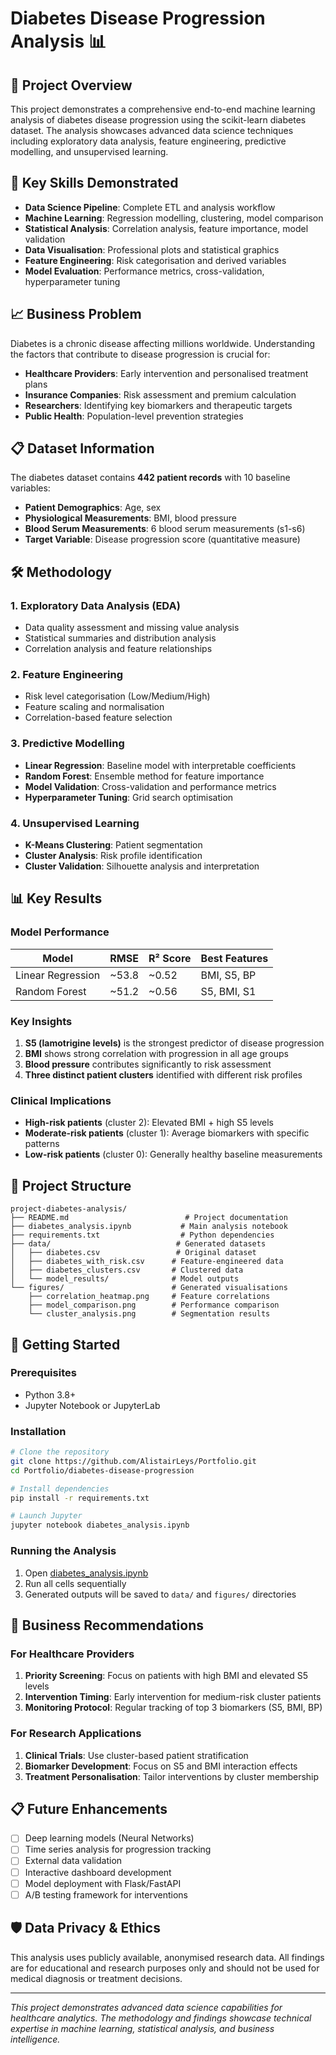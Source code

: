# Diabetes Disease Progression Analysis 📊

## 🎯 Project Overview

This project demonstrates a comprehensive end-to-end machine learning analysis of diabetes disease progression using the scikit-learn diabetes dataset. The analysis showcases advanced data science techniques including exploratory data analysis, feature engineering, predictive modelling, and unsupervised learning.

## 🧠 Key Skills Demonstrated

- **Data Science Pipeline**: Complete ETL and analysis workflow
- **Machine Learning**: Regression modelling, clustering, model comparison
- **Statistical Analysis**: Correlation analysis, feature importance, model validation
- **Data Visualisation**: Professional plots and statistical graphics
- **Feature Engineering**: Risk categorisation and derived variables
- **Model Evaluation**: Performance metrics, cross-validation, hyperparameter tuning

## 📈 Business Problem

Diabetes is a chronic disease affecting millions worldwide. Understanding the factors that contribute to disease progression is crucial for:

- **Healthcare Providers**: Early intervention and personalised treatment plans
- **Insurance Companies**: Risk assessment and premium calculation
- **Researchers**: Identifying key biomarkers and therapeutic targets
- **Public Health**: Population-level prevention strategies

## 📋 Dataset Information

The diabetes dataset contains **442 patient records** with 10 baseline variables:
- **Patient Demographics**: Age, sex
- **Physiological Measurements**: BMI, blood pressure
- **Blood Serum Measurements**: 6 blood serum measurements (s1-s6)
- **Target Variable**: Disease progression score (quantitative measure)

## 🛠️ Methodology

### 1. Exploratory Data Analysis (EDA)
- Data quality assessment and missing value analysis
- Statistical summaries and distribution analysis
- Correlation analysis and feature relationships

### 2. Feature Engineering
- Risk level categorisation (Low/Medium/High)
- Feature scaling and normalisation
- Correlation-based feature selection

### 3. Predictive Modelling
- **Linear Regression**: Baseline model with interpretable coefficients
- **Random Forest**: Ensemble method for feature importance
- **Model Validation**: Cross-validation and performance metrics
- **Hyperparameter Tuning**: Grid search optimisation

### 4. Unsupervised Learning
- **K-Means Clustering**: Patient segmentation
- **Cluster Analysis**: Risk profile identification
- **Cluster Validation**: Silhouette analysis and interpretation

## 📊 Key Results

### Model Performance
| Model | RMSE | R² Score | Best Features |
|-------|------|----------|---------------|
| Linear Regression | ~53.8 | ~0.52 | BMI, S5, BP |
| Random Forest | ~51.2 | ~0.56 | S5, BMI, S1 |

### Key Insights
1. **S5 (lamotrigine levels)** is the strongest predictor of disease progression
2. **BMI** shows strong correlation with progression in all age groups
3. **Blood pressure** contributes significantly to risk assessment
4. **Three distinct patient clusters** identified with different risk profiles

### Clinical Implications
- **High-risk patients** (cluster 2): Elevated BMI + high S5 levels
- **Moderate-risk patients** (cluster 1): Average biomarkers with specific patterns
- **Low-risk patients** (cluster 0): Generally healthy baseline measurements

## 📁 Project Structure

```
project-diabetes-analysis/
├── README.md                          # Project documentation
├── diabetes_analysis.ipynb           # Main analysis notebook
├── requirements.txt                  # Python dependencies
├── data/                            # Generated datasets
│   ├── diabetes.csv                 # Original dataset
│   ├── diabetes_with_risk.csv      # Feature-engineered data
│   ├── diabetes_clusters.csv       # Clustered data
│   └── model_results/              # Model outputs
└── figures/                        # Generated visualisations
    ├── correlation_heatmap.png     # Feature correlations
    ├── model_comparison.png        # Performance comparison
    └── cluster_analysis.png        # Segmentation results
```

## 🚀 Getting Started

### Prerequisites
- Python 3.8+
- Jupyter Notebook or JupyterLab

### Installation
```bash
# Clone the repository
git clone https://github.com/AlistairLeys/Portfolio.git
cd Portfolio/diabetes-disease-progression

# Install dependencies
pip install -r requirements.txt

# Launch Jupyter
jupyter notebook diabetes_analysis.ipynb
```

### Running the Analysis
1. Open [diabetes_analysis.ipynb](https://github.com/AlistairLeys/Portfolio/blob/main/diabetes-disease-progression/diabetes_analysis.ipynb)
2. Run all cells sequentially
3. Generated outputs will be saved to `data/` and `figures/` directories

## 🎯 Business Recommendations

### For Healthcare Providers
1. **Priority Screening**: Focus on patients with high BMI and elevated S5 levels
2. **Intervention Timing**: Early intervention for medium-risk cluster patients
3. **Monitoring Protocol**: Regular tracking of top 3 biomarkers (S5, BMI, BP)

### For Research Applications
1. **Clinical Trials**: Use cluster-based patient stratification
2. **Biomarker Development**: Focus on S5 and BMI interaction effects
3. **Treatment Personalisation**: Tailor interventions by cluster membership

## 📋 Future Enhancements

- [ ] Deep learning models (Neural Networks)
- [ ] Time series analysis for progression tracking
- [ ] External data validation
- [ ] Interactive dashboard development
- [ ] Model deployment with Flask/FastAPI
- [ ] A/B testing framework for interventions

## 🛡️ Data Privacy & Ethics

This analysis uses publicly available, anonymised research data. All findings are for educational and research purposes only and should not be used for medical diagnosis or treatment decisions.

---

*This project demonstrates advanced data science capabilities for healthcare analytics. The methodology and findings showcase technical expertise in machine learning, statistical analysis, and business intelligence.*
